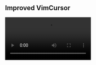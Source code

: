## Improved VimCursor

<video src="vimcursor.mp4" width="280"/>

This is a very simple plugin that defines 4 commands in the Vim instance for Obsidian. This defines
great quality of life commands that allow the usage of 0 and $ to work as g0 and g$ in regular Vim.
Namely, when the text is wrapping multiple lines, the above place the cursor at the visual beginning
and visual end of the line (respectively).

This plugin also defines :pHead and :nHead to go to the next Markdown heading in the document. If
none found before or after the cursor (depending on the command), it goes to the beginning, or end
of the document (respectively).

- `:g0`: Go to the visual start of the current line.

- `:g$` Go to the visual end of the current line.

- `:pHead` Go to the most previous defined heading in the document.

- `:nHead` Go to the next defined heading in the document.

This plugin has an implicit dependency on [obsidian-vimrc-support][vimrc]

Here is how I define my .obsidian.vimrc:

```vim
nmap j gj
nmap k gk
nmap 0 :g0
nmap $ :gDollar
nmap [[ :pHead
nmap ]] :nHead


vmap j gj
vmap k gk
```


[vimrc]: https://github.com/esm7/obsidian-vimrc-support

